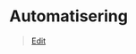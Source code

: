 # Automatisering

> [Edit](https://github.com/FMDatahub/Portal/blob/main/docs/Moduler/Helpdesk/Automatisering.md)
